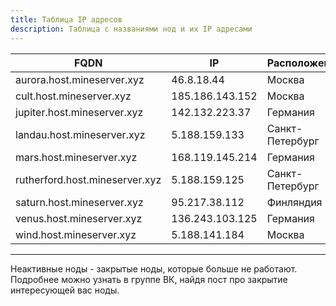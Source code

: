 ```yaml
---
title: Таблица IP адресов
description: Таблица с названиями нод и их IP адресами 
---
```


| FQDN                           | IP              | Расположение    | Активна |
|--------------------------------|-----------------|-----------------|---------|
| aurora.host.mineserver.xyz     | 46.8.18.44      | Москва          | Да      |
| cult.host.mineserver.xyz       | 185.186.143.152 | Москва          | Да      |
| jupiter.host.mineserver.xyz    | 142.132.223.37  | Германия        | Да      |
| landau.host.mineserver.xyz     | 5.188.159.133   | Санкт-Петербург | Да      |
| mars.host.mineserver.xyz       | 168.119.145.214 | Германия        | Да      |
| rutherford.host.mineserver.xyz | 5.188.159.125   | Санкт-Петербург | Да      |
| saturn.host.mineserver.xyz     | 95.217.38.112   | Финляндия       | Да      |
| venus.host.mineserver.xyz      | 136.243.103.125 | Германия        | Да      |
| wind.host.mineserver.xyz       | 5.188.141.184   | Москва          | Да      |

---

Неактивные ноды - закрытые ноды, которые больше не работают.
Подробнее можно узнать в группе ВК, найдя пост про закрытие интересующей вас ноды.
